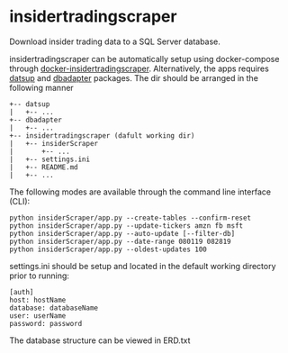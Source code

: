 # insidertradingscraper


Download insider trading data to a SQL Server database. 


insidertradingscraper can be automatically setup using docker-compose through [docker-insidertradingscraper](https://github.com/trietnguyenjhu/docker-insidertradingscraper). Alternatively, the apps requires [datsup](https://github.com/trietnguyenjhu/datsup) and [dbadapter](https://github.com/trietnguyenjhu/dbadapter) packages. The dir should be arranged in the following manner


    +-- datsup
    |   +-- ...
    +-- dbadapter
    |   +-- ...
    +-- insidertradingscraper (dafult working dir)
    |   +-- insiderScraper
    |       +-- ...
    |   +-- settings.ini
    |   +-- README.md
    |   +-- ...


The following modes are available through the command line interface (CLI):

    python insiderScraper/app.py --create-tables --confirm-reset
    python insiderScraper/app.py --update-tickers amzn fb msft
    python insiderScraper/app.py --auto-update [--filter-db]
    python insiderScraper/app.py --date-range 080119 082819
    python insiderScraper/app.py --oldest-updates 100


settings.ini should be setup and located in the default working directory prior to running:

    [auth]
    host: hostName
    database: databaseName 
    user: userName
    password: password

The database structure can be viewed in ERD.txt